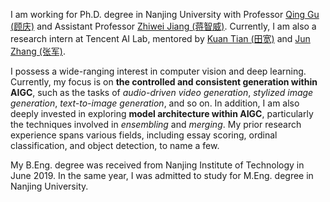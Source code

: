 I am working for Ph.D. degree in Nanjing University with Professor [Qing Gu (顾庆)](https://isetnju.github.io/guq/index.html) and Assistant Professor [Zhiwei Jiang (蒋智威)](https://zhiweinju.github.io).
Currently, I am also a research intern at Tencent AI Lab, mentored by [Kuan Tian (田宽)](https://scholar.google.com/citations?user=zZeo7hwAAAAJ) and [Jun Zhang (张军)](https://junzhang.org).  

I possess a wide-ranging interest in computer vision and deep learning.
Currently, my focus is on **the controlled and consistent generation within AIGC**, such as the tasks of *audio-driven video generation*, *stylized image generation*, *text-to-image generation*, and so on.
In addition, I am also deeply invested in exploring **model architecture within AIGC**, particularly the techniques involved in *ensembling* and *merging*.
My prior research experience spans various fields, including essay scoring, ordinal classification, and object detection, to name a few.

My B.Eng. degree was received from Nanjing Institute of Technology in June 2019.
In the same year, I was admitted to study for M.Eng. degree in Nanjing University.
